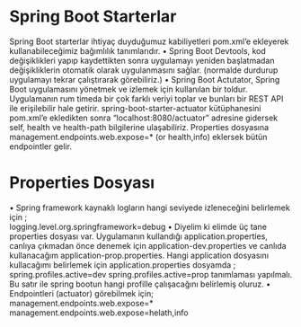 # Spring Boot Starterlar 
Spring Boot starterlar  ihtiyaç duyduğumuz kabiliyetleri pom.xml’e ekleyerek kullanabileceğimiz bağımlılık tanımlarıdır. 
•	 Spring Boot Devtools, kod değişiklikleri yapıp kaydettikten sonra uygulamayı yeniden başlatmadan değişikliklerin otomatik olarak uygulanmasını sağlar. (normalde durdurup uygulamayı tekrar çalıştırarak görebiliriz.)
•	 Spring Boot Actutator, Spring Boot uygulamasını yönetmek ve izlemek için kullanılan bir toldur. Uygulamanın rum timeda bir çok farklı veriyi toplar ve bunları bir REST API ile erişilebilir hale getirir. spring-boot-starter-actuator kütüphanesini pom.xml’e ekledikten sonra “localhost:8080/actuator” adresine gidersek  self, health ve health-path bilgilerine ulaşabiliriz. Properties dosyasına management.endpoints.web.expose=* (or health,info) eklersek bütün endpointler gelir. 

# Properties Dosyası 
•	Spring framework kaynaklı logların hangi seviyede izleneceğini belirlemek için ;  
logging.level.org.springframework=debug
•	Diyelim ki elimde üç tane properties  dosyası var. Uygulamanın kullandığı application.properties, canlıya çıkmadan önce denemek için application-dev.properties ve canlıda kullanacağım application-prop.properties. Hangi application dosyasını kullacağımı belirlemek için  application.properties dosyamda ;
spring.profiles.active=dev
spring.profiles.active=prop
	tanımlaması yapılmalı. Bu satır ile spring bootun hangi profille çalışacağını belirlemiş oluruz. 
•	Endpointleri (actuator) görebilmek için;
management.endpoints.web.expose=*
management.endpoints.web.expose=helath,info

